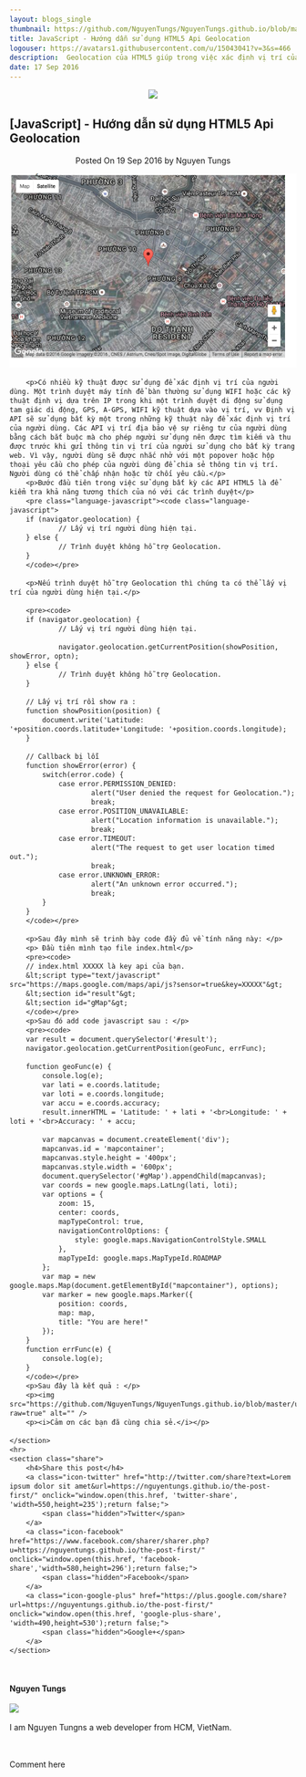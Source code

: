 ```yaml
---
layout: blogs_single
thumbnail: https://github.com/NguyenTungs/NguyenTungs.github.io/blob/master/uploads/img/geolocation.png?raw=true
title: JavaScript - Hướng dẫn sử dụng HTML5 Api Geolocation
logouser: https://avatars1.githubusercontent.com/u/15043041?v=3&s=466
description:  Geolocation của HTML5 giúp trong việc xác định vị trí của người sử dụng, có thể được sử dụng để cung cấp thông tin vị trí hoặc hướng tuyến đường cụ thể chi tiết cho người dùng.
date: 17 Sep 2016
---
```


<article class="post tag-article">
    <div align='center'><img class='post-top' src='https://avatars1.githubusercontent.com/u/15043041?v=3&s=466' /></div>
    <h1 class="post-title">[JavaScript] - Hướng dẫn sử dụng HTML5 Api Geolocation</h1>
    <div align='center'>
        <span class="post-meta">
        Posted On <time datetime="2016-09-19">19 Sep 2016</time> by Nguyen Tungs
        </span>
    </div>
    <section class="post-content">
        <p><img src="https://github.com/NguyenTungs/NguyenTungs.github.io/blob/master/uploads/img/geolocation.png?raw=true" alt="" />
        </p>

        
        <p>Có nhiều kỹ thuật được sử dụng để xác định vị trí của người dùng. Một trình duyệt máy tính để bàn thường sử dụng WIFI hoặc các kỹ thuật định vị dựa trên IP trong khi một trình duyệt di động sử dụng tam giác di động, GPS, A-GPS, WIFI kỹ thuật dựa vào vị trí, vv Định vị API sẽ sử dụng bất kỳ một trong những kỹ thuật này để xác định vị trí của người dùng. Các API vị trí địa bảo vệ sự riêng tư của người dùng bằng cách bắt buộc mà cho phép người sử dụng nên được tìm kiếm và thu được trước khi gửi thông tin vị trí của người sử dụng cho bất kỳ trang web. Vì vậy, người dùng sẽ được nhắc nhở với một popover hoặc hộp thoại yêu cầu cho phép của người dùng để chia sẻ thông tin vị trí. Người dùng có thể chấp nhận hoặc từ chối yêu cầu.</p>
        <p>Bước đầu tiên trong việc sử dụng bất kỳ các API HTML5 là để kiểm tra khả năng tương thích của nó với các trình duyệt</p>
        <pre class="language-javascript"><code class="language-javascript">
        if (navigator.geolocation) {
                // Lấy vị trí người dùng hiện tại.
        } else {
                // Trình duyệt không hỗ trợ Geolocation.
        }
        </code></pre> 
        
        <p>Nếu trình duyệt hỗ trợ Geolocation thì chúng ta có thể lấy vị trí của người dùng hiện tại.</p>
        
        <pre><code>
        if (navigator.geolocation) {
                // Lấy vị trí người dùng hiện tại.

                navigator.geolocation.getCurrentPosition(showPosition, showError, optn);
        } else {
                // Trình duyệt không hỗ trợ Geolocation.
        }
        
        // Lấy vị trí rồi show ra : 
        function showPosition(position) {
            document.write('Latitude: '+position.coords.latitude+'Longitude: '+position.coords.longitude);
        }
        
        // Callback bị lỗi 
        function showError(error) {
            switch(error.code) {
                case error.PERMISSION_DENIED:
                        alert("User denied the request for Geolocation.");
                        break;
                case error.POSITION_UNAVAILABLE:
                        alert("Location information is unavailable.");
                        break;
                case error.TIMEOUT:
                        alert("The request to get user location timed out.");
                        break;
                case error.UNKNOWN_ERROR:
                        alert("An unknown error occurred.");
                        break;
            }
        }
        </code></pre>
    
        <p>Sau đây mình sẽ trinh bày code đầy đủ về tính năng này: </p>
        <p> Đầu tiên mình tạo file index.html</p>
        <pre><code>
        // index.html XXXXX là key api của bạn.
        &lt;script type="text/javascript" src="https://maps.google.com/maps/api/js?sensor=true&key=XXXXX"&gt;
        &lt;section id="result"&gt;
        &lt;section id="gMap"&gt;
        </code></pre>
        <p>Sau đó add code javascript sau : </p>
        <pre><code>
        var result = document.querySelector('#result');
        navigator.geolocation.getCurrentPosition(geoFunc, errFunc);

        function geoFunc(e) {
            console.log(e);
            var lati = e.coords.latitude;
            var loti = e.coords.longitude;
            var accu = e.coords.accuracy;
            result.innerHTML = 'Latitude: ' + lati + '<br>Longitude: ' + loti + '<br>Accuracy: ' + accu;

            var mapcanvas = document.createElement('div');
            mapcanvas.id = 'mapcontainer';
            mapcanvas.style.height = '400px';
            mapcanvas.style.width = '600px';
            document.querySelector('#gMap').appendChild(mapcanvas);
            var coords = new google.maps.LatLng(lati, loti);
            var options = {
                zoom: 15,
                center: coords,
                mapTypeControl: true,
                navigationControlOptions: {
                    style: google.maps.NavigationControlStyle.SMALL
                },
                mapTypeId: google.maps.MapTypeId.ROADMAP
            };
            var map = new google.maps.Map(document.getElementById("mapcontainer"), options);
            var marker = new google.maps.Marker({
                position: coords,
                map: map,
                title: "You are here!"
            });
        }
        function errFunc(e) {
            console.log(e);
        }
        </code></pre>
        <p>Sau đây là kết quả : </p>
        <p><img src="https://github.com/NguyenTungs/NguyenTungs.github.io/blob/master/uploads/img/geolocation.png?raw=true" alt="" />
        <p><i>Cảm ơn các bạn đã cùng chia sẻ.</i></p>

    </section>
    <hr>
    <section class="share">
        <h4>Share this post</h4>
        <a class="icon-twitter" href="http://twitter.com/share?text=Lorem ipsum dolor sit amet&url=https://nguyentungs.github.io/the-post-first/" onclick="window.open(this.href, 'twitter-share', 'width=550,height=235');return false;">
            <span class="hidden">Twitter</span>
        </a>
        <a class="icon-facebook" href="https://www.facebook.com/sharer/sharer.php?u=https://nguyentungs.github.io/the-post-first/" onclick="window.open(this.href, 'facebook-share','width=580,height=296');return false;">
            <span class="hidden">Facebook</span>
        </a>
        <a class="icon-google-plus" href="https://plus.google.com/share?url=https://nguyentungs.github.io/the-post-first/" onclick="window.open(this.href, 'google-plus-share', 'width=490,height=530');return false;">
            <span class="hidden">Google+</span>
        </a>
    </section>

</article>
<br/>
<article class="post tag-article">
    <footer class="post-footer">
        <section class="author">
            <h4>Nguyen Tungs</h4>
            <img src='https://avatars1.githubusercontent.com/u/15043041?v=3&s=466' />
            <p>I am Nguyen Tungns a web developer from HCM, VietNam.</p>
        </section>
    </footer>
</article>
<br/>
<article class="post tag-article">
    <br/>
    <div id="disqus_thread">Comment here</div>
</article>

